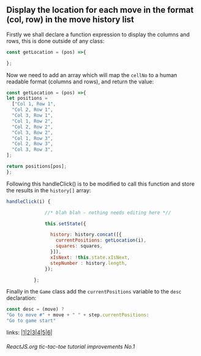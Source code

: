## Display the location for each move in the format (col, row) in the move history list


Firstly we shall declare a function expression to display the columns and rows, this is done outside of any class:

```javascript
const getLocation = (pos) =>{

};
```

Now we need to add an array which will map the `cellNo` to a human readable format (columns and rows), and return the value:

```javascript
const getLocation = (pos) =>{
let positions =
  ["Col 1, Row 1",
  "Col 2, Row 1",
  "Col 3, Row 1",
  "Col 1, Row 2",
  "Col 2, Row 2",
  "Col 3, Row 2",
  "Col 1, Row 3",
  "Col 2, Row 3",
  "Col 3, Row 3",
];

return positions[pos];
};
```

Following this handleClick() is to be modified to call this function and store the results in the `history[]` array:

```javascript
handleClick(i) {

              //* blah blah - nothing needs editing here *//

              this.setState({

                history: history.concat([{
                  currentPositions: getLocation(i),
                  squares: squares,
                }]),
                xIsNext: !this.state.xIsNext,
                stepNumber : history.length,
              });

          };
```

Finally in the `Game` class add the `currentPositions` variable to the `desc` declaration:

```javascript
const desc = (move) ?
"Go to move #" + move + " " + step.currentPositions:
"Go to game start"
```

links: |[1](../1)|[2](../2)|[3](../3)|[4](../4)|[5](../5)|[6](../6)|

###### ReactJS.org tic-tac-toe tutorial improvements No.1
